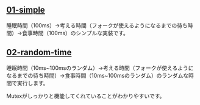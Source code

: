 ## [01-simple](./01-simple)

睡眠時間（100ms）->考える時間（フォークが使えるようになるまでの待ち時間）->食事時間（100ms）のシンプルな実装です。

## [02-random-time](./02-random-time)

睡眠時間（10ms\~100msのランダム）->考える時間（フォークが使えるようになるまでの待ち時間）->食事時間（10ms\~100msのランダム）のランダムな時間で実行します。

Mutexがしっかりと機能してくれていることがわかりやすいです。
